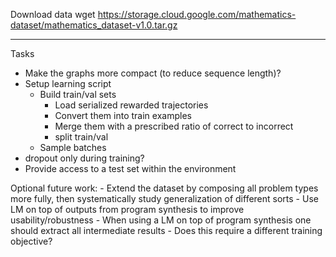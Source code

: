 Download data
wget https://storage.cloud.google.com/mathematics-dataset/mathematics_dataset-v1.0.tar.gz
____

Tasks


- Make the graphs more compact (to reduce sequence length)?
- Setup learning script
    - Build train/val sets 
        - Load serialized rewarded trajectories
        - Convert them into train examples
        - Merge them with a prescribed ratio of correct to incorrect
        - split train/val 
    - Sample batches
- dropout only during training?
- Provide access to a test set within the environment  


Optional future work:
    - Extend the dataset by composing all problem types more fully, then systematically study generalization of different sorts
    - Use LM on top of outputs from program synthesis to improve usability/robustness
        - When using a LM on top of program synthesis one should extract all intermediate results
            - Does this require a different training objective?
    